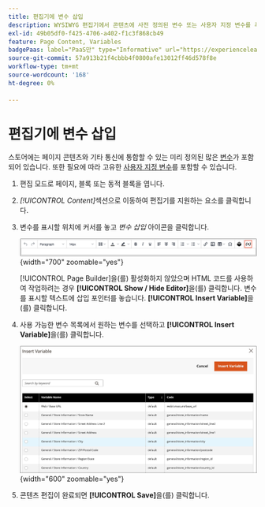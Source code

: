 ```yaml
---
title: 편집기에 변수 삽입
description: WYSIWYG 편집기에서 콘텐츠에 사전 정의된 변수 또는 사용자 지정 변수를 추가합니다.
exl-id: 49b05df0-f425-4706-a402-f1c3f868cb49
feature: Page Content, Variables
badgePaas: label="PaaS만" type="Informative" url="https://experienceleague.adobe.com/ko/docs/commerce/user-guides/product-solutions" tooltip="Adobe Commerce 온 클라우드 프로젝트(Adobe 관리 PaaS 인프라) 및 온프레미스 프로젝트에만 적용됩니다."
source-git-commit: 57a913b21f4cbbb4f0800afe13012ff46d578f8e
workflow-type: tm+mt
source-wordcount: '168'
ht-degree: 0%

---
```


# 편집기에 변수 삽입

스토어에는 페이지 콘텐츠와 기타 통신에 통합할 수 있는 미리 정의된 많은 [변수](../systems/variables-predefined.md)가 포함되어 있습니다. 또한 필요에 따라 고유한 [사용자 지정 변수](../systems/variables-custom.md)를 포함할 수 있습니다.

1. 편집 모드로 페이지, 블록 또는 동적 블록을 엽니다.

1. _[!UICONTROL Content]_&#x200B;섹션으로 이동하여 편집기를 지원하는 요소를 클릭합니다.

1. 변수를 표시할 위치에 커서를 놓고 _변수 삽입_ 아이콘을 클릭합니다.

   ![편집기 도구 모음 - 변수 삽입](./assets/editor-toolbar-variable-button.png){width="700" zoomable="yes"}

   [!UICONTROL Page Builder]을(를) 활성화하지 않았으며 HTML 코드를 사용하여 작업하려는 경우 **[!UICONTROL Show / Hide Editor]**&#x200B;을(를) 클릭합니다. 변수를 표시할 텍스트에 삽입 포인터를 놓습니다. **[!UICONTROL Insert Variable]**&#x200B;을(를) 클릭합니다.

1. 사용 가능한 변수 목록에서 원하는 변수를 선택하고 **[!UICONTROL Insert Variable]**&#x200B;을(를) 클릭합니다.

   ![변수 페이지 삽입](./assets/content-insert-variable.png){width="600" zoomable="yes"}

1. 콘텐츠 편집이 완료되면 **[!UICONTROL Save]**&#x200B;을(를) 클릭합니다.
